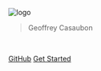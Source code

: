 <!-- _coverpage.md -->

![logo](https://www.ampproject.org/static/img/logo-blue.svg)

> Geoffrey Casaubon

<br />

[GitHub](https://github.com/NodeLabs/techday-amp/)
[Get Started](#présentation)
